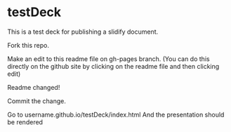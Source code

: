testDeck
========

This is a test deck for publishing a slidify document.

Fork this repo.

Make an edit to this readme file on gh-pages branch. (You can do this directly on the github site by clicking on the readme file and then clicking edit)

Readme changed!

Commit the change.

Go to username.github.io/testDeck/index.html
And the presentation should be rendered


